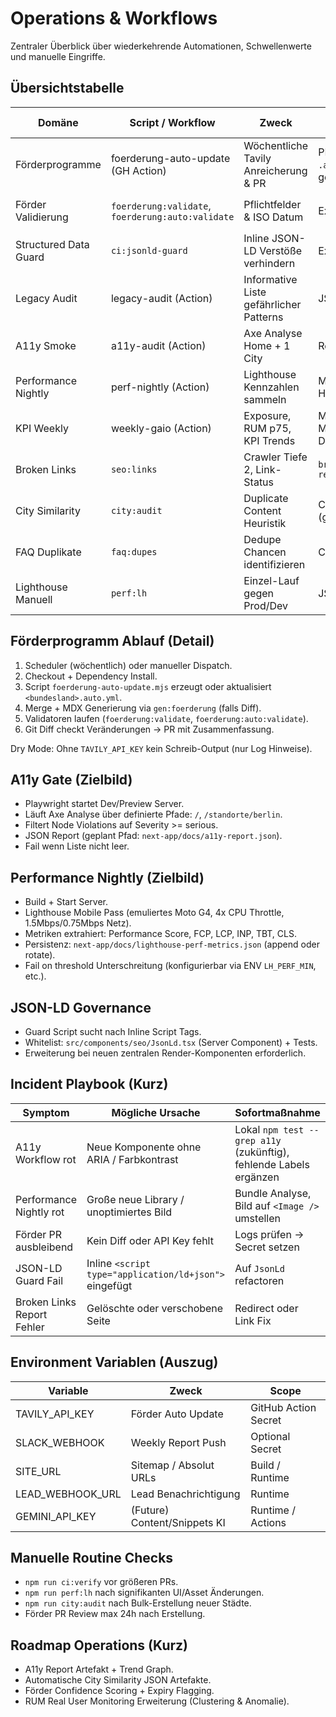 # Operations & Workflows

Zentraler Überblick über wiederkehrende Automationen, Schwellenwerte und manuelle Eingriffe.

## Übersichtstabelle
| Domäne | Script / Workflow | Zweck | Output / Artefakte | Schwellwerte / Fail Kriterien |
|--------|-------------------|-------|---------------------|-------------------------------|
| Förderprogramme | foerderung-auto-update (GH Action) | Wöchentliche Tavily Anreicherung & PR | PR + geänderte `.auto.yml` + generierte MDX | Nur PR bei Diff; Validator Fail bricht ab |
| Förder Validierung | `foerderung:validate`, `foerderung:auto:validate` | Pflichtfelder & ISO Datum | Exit Code | Fehlendes `slug`, `region`, `updated_auto`, leere `programmes` |
| Structured Data Guard | `ci:jsonld-guard` | Inline JSON-LD Verstöße verhindern | Exit Code | Beliebige nicht-whitelisted `<script type="application/ld+json">` |
| Legacy Audit | legacy-audit (Action) | Informative Liste gefährlicher Patterns | JSON Artefakt | Nicht-blockierend aktuell |
| A11y Smoke | a11y-audit (Action) | Axe Analyse Home + 1 City | Report (geplant) | Severity >= serious → Fail |
| Performance Nightly | perf-nightly (Action) | Lighthouse Kennzahlen sammeln | Metrics JSON + HTML (geplant) | Perf < 0.85; A11y < 0.90; SEO < 0.95 |
| KPI Weekly | weekly-gaio (Action) | Exposure, RUM p75, KPI Trends | Mehrere Markdown/JSON Dateien | Keine harten Fails (Reporting) |
| Broken Links | `seo:links` | Crawler Tiefe 2, Link-Status | `broken-links-report.json` | >0 5xx/4xx Links → Review |
| City Similarity | `city:audit` | Duplicate Content Heuristik | CLI Output (geplant JSON) | Similarity > Threshold (0.80) Flag |
| FAQ Duplikate | `faq:dupes` | Dedupe Chancen identifizieren | CLI Output | Keine Fails (nur Hinweis) |
| Lighthouse Manuell | `perf:lh` | Einzel-Lauf gegen Prod/Dev | JSON/Console | Metriken unter Erwartung → Review |

## Förderprogramm Ablauf (Detail)
1. Scheduler (wöchentlich) oder manueller Dispatch.
2. Checkout + Dependency Install.
3. Script `foerderung-auto-update.mjs` erzeugt oder aktualisiert `<bundesland>.auto.yml`.
4. Merge + MDX Generierung via `gen:foerderung` (falls Diff).
5. Validatoren laufen (`foerderung:validate`, `foerderung:auto:validate`).
6. Git Diff checkt Veränderungen → PR mit Zusammenfassung.

Dry Mode: Ohne `TAVILY_API_KEY` kein Schreib-Output (nur Log Hinweise).

## A11y Gate (Zielbild)
- Playwright startet Dev/Preview Server.
- Läuft Axe Analyse über definierte Pfade: `/`, `/standorte/berlin`.
- Filtert Node Violations auf Severity >= serious.
- JSON Report (geplant Pfad: `next-app/docs/a11y-report.json`).
- Fail wenn Liste nicht leer.

## Performance Nightly (Zielbild)
- Build + Start Server.
- Lighthouse Mobile Pass (emuliertes Moto G4, 4x CPU Throttle, 1.5Mbps/0.75Mbps Netz).
- Metriken extrahiert: Performance Score, FCP, LCP, INP, TBT, CLS.
- Persistenz: `next-app/docs/lighthouse-perf-metrics.json` (append oder rotate).
- Fail on threshold Unterschreitung (konfigurierbar via ENV `LH_PERF_MIN`, etc.).

## JSON-LD Governance
- Guard Script sucht nach Inline Script Tags.
- Whitelist: `src/components/seo/JsonLd.tsx` (Server Component) + Tests.
- Erweiterung bei neuen zentralen Render-Komponenten erforderlich.

## Incident Playbook (Kurz)
| Symptom | Mögliche Ursache | Sofortmaßnahme |
|---------|------------------|----------------|
| A11y Workflow rot | Neue Komponente ohne ARIA / Farbkontrast | Lokal `npm test -- grep a11y` (zukünftig), fehlende Labels ergänzen |
| Performance Nightly rot | Große neue Library / unoptimiertes Bild | Bundle Analyse, Bild auf `<Image />` umstellen |
| Förder PR ausbleibend | Kein Diff oder API Key fehlt | Logs prüfen → Secret setzen |
| JSON-LD Guard Fail | Inline `<script type="application/ld+json">` eingefügt | Auf `JsonLd` refactoren |
| Broken Links Report Fehler | Gelöschte oder verschobene Seite | Redirect oder Link Fix |

## Environment Variablen (Auszug)
| Variable | Zweck | Scope |
|----------|------|-------|
| TAVILY_API_KEY | Förder Auto Update | GitHub Action Secret |
| SLACK_WEBHOOK | Weekly Report Push | Optional Secret |
| SITE_URL | Sitemap / Absolut URLs | Build / Runtime |
| LEAD_WEBHOOK_URL | Lead Benachrichtigung | Runtime |
| GEMINI_API_KEY | (Future) Content/Snippets KI | Runtime / Actions |

## Manuelle Routine Checks
- `npm run ci:verify` vor größeren PRs.
- `npm run perf:lh` nach signifikanten UI/Asset Änderungen.
- `npm run city:audit` nach Bulk-Erstellung neuer Städte.
- Förder PR Review max 24h nach Erstellung.

## Roadmap Operations (Kurz)
- A11y Report Artefakt + Trend Graph.
- Automatische City Similarity JSON Artefakte.
- Förder Confidence Scoring + Expiry Flagging.
- RUM Real User Monitoring Erweiterung (Clustering & Anomalie).